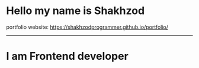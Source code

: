 # Hello my name is Shakhzod 
portfolio website: https://shakhzodprogrammer.github.io/portfolio/
<hr>



# I am Frontend developer



